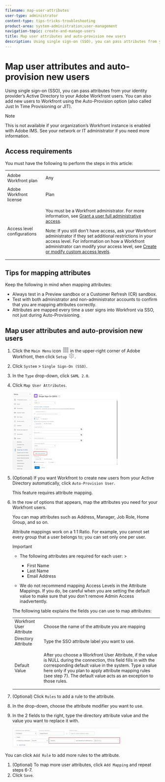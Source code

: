 ```yaml
---
filename: map-user-attributes
user-type: administrator
content-type: tips-tricks-troubleshooting
product-area: system-administration;user-management
navigation-topic: create-and-manage-users
title: Map user attributes and auto-provision new users
description: Using single sign-on (SSO), you can pass attributes from your identity provider’s Active Directory to your Adobe Workfront users. You can also add new users to Workfront using the Auto-Provision option (also called Just In Time Provisioning or JIT).
---
```


# Map user attributes and auto-provision new users

Using single sign-on (SSO), you can pass attributes from your identity provider’s Active Directory to your Adobe Workfront users. You can also add new users to Workfront using the Auto-Provision option (also called Just In Time Provisioning or JIT).

>[!NOTE]
>
>This is not available if your organization’s Workfront instance is enabled with Adobe IMS. See your network or IT administrator if you need more information.

## Access requirements

You must have the following to perform the steps in this article:

<table cellspacing="0"> 
 <col> 
 <col> 
 <tbody> 
  <tr> 
   <td role="rowheader">Adobe Workfront plan</td> 
   <td> <p>Any</p> </td> 
  </tr> 
  <tr> 
   <td role="rowheader">Adobe Workfront license</td> 
   <td> <p>Plan </p> </td> 
  </tr> 
  <tr> 
   <td role="rowheader">Access level configurations</td> 
   <td> <p>You must be a Workfront administrator. For more information, see <a href="../../../administration-and-setup/add-users/configure-and-grant-access/grant-a-user-full-administrative-access.md" class="MCXref xref">Grant a user full administrative access</a>.</p> <p>Note: If you still don't have access, ask your Workfront administrator if they set additional restrictions in your access level. For information on how a Workfront administrator can modify your access level, see <a href="../../../administration-and-setup/add-users/configure-and-grant-access/create-modify-access-levels.md" class="MCXref xref">Create or modify custom access levels</a>.</p> </td> 
  </tr> 
 </tbody> 
</table>

## Tips for mapping attributes

Keep the following in mind when mapping attributes:

* Always test in a Preview sandbox or a Customer Refresh (CR) sandbox.
* Test with both administrator and non-administrator accounts to confirm that you are mapping attributes correctly.
* Attributes are mapped every time a user signs into Workfront via SSO, not just during Auto-Provisioning.

## Map user attributes and auto-provision new users

1. Click the `Main Menu` icon ![](assets/main-menu-icon.png) in the upper-right corner of Adobe Workfront, then click `Setup` ![](assets/gear-icon-settings.png).

1. Click `System` > `Single Sign-On (SSO)`.

1. In the `Type` drop-down, click `SAML 2.0`.

1. Click `Map User Attributes`.

   ![](assets/map-user-attributes-350x253.png)

1. (Optional) If you want Workfront to create new users from your Active Directory automatically, click `Auto-Provision User`.

   This feature requires attribute mapping.

1. In the row of options that appears, map the attributes you need for your Workfront users.

   You can map attributes such as Address, Manager, Job Role, Home Group, and so on.

   Attribute mappings work on a 1:1 Ratio. For example, you cannot set every group that a user belongs to; you can set only one per user.

   >[!IMPORTANT]
   >
   >
   >  
   >  
   >  * The following attributes are required for each user:    >  
   >    
   >    
   >    * First Name
   >    * Last Name
   >    * Email Address
   >    
   >    
   >  * We do not recommend mapping Access Levels in the Attribute Mappings. If you do, be careful when you are setting the default value to make sure that you don't remove Admin Access inadvertently.
   >  
   >

   The following table explains the fields you can use to map attributes:

   <table cellspacing="0">   
    <tbody> 
     <tr> 
      <td role="rowheader">Workfront User Attribute</td> 
      <td>Choose the name of the attribute you are mapping</td> 
     </tr> 
     <tr> 
      <td role="rowheader">Directory Attribute</td> 
      <td>Type the SSO attribute label you want to use.<!--
        Is this right? I’d like to explain this and “Default Value” and their relationship. I’m trying to keep new/unexperienced sysadmins in mind.
       --></td> 
     </tr> 
     <tr> 
      <td role="rowheader">Default Value</td> 
      <td> <p>After you choose a Workfront User Attribute, if the value is NULL during the connection, this field fills in with the corresponding default value in the system. Type a value here only if you plan to apply attribute mapping rules (see step 7). The default value acts as an exception to those rules. <!--
         Is this right?
        --></p> </td> 
     </tr> 
    </tbody> 
   </table>

1. (Optional) Click `Rules` to add a rule to the attribute.

  1. In the drop-down, choose the attribute modifier you want to use.
  1. In the 2 fields to the right, type the directory attribute value and the value you want to replace it with.

     ![](assets/rule-fields-350x64.png)

   You can click `Add Rule` to add more rules to the attribute.

1. (Optional) To map more user attributes, click `Add Mapping` and repeat steps 6-7.
1. Click `Save`.

